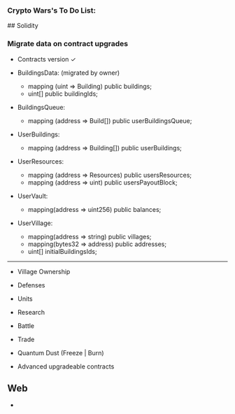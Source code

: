 ### Crypto Wars's To Do List:


## Solidity


### Migrate data on contract upgrades

  - Contracts version ✓

  - BuildingsData: (migrated by owner)

    - mapping (uint => Building) public buildings;
    - uint[] public buildingIds;

  - BuildingsQueue:

    - mapping (address => Build[]) public userBuildingsQueue;

  - UserBuildings:

    - mapping (address => Building[]) public userBuildings;

  - UserResources:

    -	mapping (address => Resources) public usersResources;
    -	mapping (address => uint) public usersPayoutBlock;

  - UserVault:

    - mapping(address => uint256) public balances;

  - UserVillage:

    -	mapping(address => string) public villages;
    -	mapping(bytes32 => address) public addresses;
    -	uint[] initialBuildingsIds;


---------------

- Village Ownership

- Defenses

- Units

- Research

- Battle

- Trade

- Quantum Dust (Freeze | Burn)

- Advanced upgradeable contracts


## Web

-
